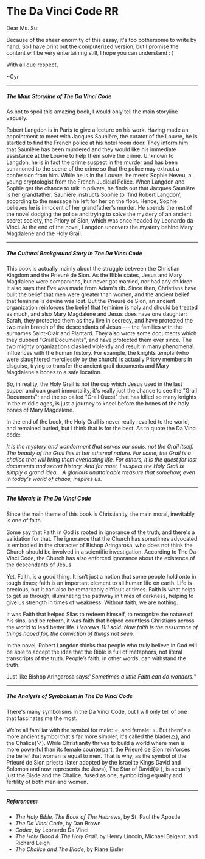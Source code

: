 # The Da Vinci Code RR

Dear Ms. Su:

Because of the sheer enormity of this essay, it's too bothersome to write by hand. So I have print out the computerized version, but I promise the content will be very entertaining still, I hope you can understand : )

With all due respect,

~Cyr

-----------------------------------------------------------------------------------------------------------------------------------------------------------------------------------------------------------------------------

##### The Main Storyline of The Da Vinci Code

As not to spoil this amazing book, I would only tell the main storyline vaguely.

Robert Langdon is in Paris to give a lecture on his work. Having made an appointment to meet with Jacques Saunière, the curator of the Louvre, he is startled to find the French police at his hotel room door. They inform him that Saunière has been murdered and they would like his immediate assistance at the Louvre to help them solve the crime. Unknown to Langdon, he is in fact the prime suspect in the murder and has been summoned to the scene of the crime so that the police may extract a confession from him. While he is in the Louvre, he meets Sophie Neveu, a young cryptologist from the French Judicial Police. When Langdon and Sophie get the chance to talk in private, he finds out that Jacques Saunière is her grandfather. Saunière instructs Sophie to 'find Robert Langdon', according to the message he left for her on the floor. Hence, Sophie believes he is innocent of her grandfather's murder.
He spends the rest of the novel dodging the police and trying to solve the mystery of an ancient secret society, the Priory of Sion, which was once headed by Leonardo da Vinci. At the end of the novel, Langdon uncovers the mystery behind Mary Magdalene and the Holy Grail.

-----------------------------------------------------------------------------------------------------------------------------------------------------------------------------------

##### The Cultural Background Story In The Da Vinci Code

This book is actually mainly about the struggle between the Christian Kingdom and the Prieuré de Sion. As the Bible states, Jesus and Mary Magdalene were companions, but never got married, nor had any children. It also says that Eve was made from Adam's rib. Since then, Christians have built the belief that men were greater than women, and the ancient belief that feminine is devine was lost. But the Prieuré de Sion, an ancient organization reinforces the belief that feminine is holy and should be treated as much, and also Mary Magdalene and Jesus does have one daughter: Sarah,  they protected them as they live in secrecy, and have protected the two main branch of the descendants of Jesus --- the families with the surnames Saint-Clair and Plantard. They also wrote some documents which they dubbed "Grail Documents", and have protected them ever since. The two mighty organizations clashed violently and result in many phenomenal  influences with the human history. For example, the knights templar(who were slaughtered mercilessly by the church) is actually Priory members in disguise, trying to transfer the ancient grail documents and Mary Magdalene's bones to a safe location.

So, in reality, the Holy Grail is not the cup which Jesus used in the last supper and can grant immortality, it's really just the chance to see the "Grail Documents"; and the so called "Grail Quest" that has killed so many knights in the middle ages, is just a journey to kneel before the bones of the holy bones of Mary Magdalene. 

In the end of the book, the Holy Grail is never really revailed to the world, and remained buried, but I think that is for the best. As to quote the Da Vinci code:

*It is the mystery and wonderment that serves our souls, not the Grail itself. The beauty of the Grail lies in her ethereal nature. For some, the Grail is a chalice that will bring them everlasting life. For others, it is the quest for lost documents and secret history. And for most, I suspect the Holy Grail is simply a grand idea... A glorious unattainable treasure that somehow, even in today's world of chaos, inspires us.* 	

-----------------

##### The Morals In The Da Vinci Code

Since the main theme of this book is Christianity, the main moral, inevitably, is one of faith.

Some say that Faith in God is rooted in ignorance of the truth, and there's a validation for that. The ignorance that the Church has sometimes advocated is embodied in the character of Bishop Aringarosa, who does not think the Church should be involved in a scientific investigation. According to The Da Vinci Code, the Church has also enforced ignorance about the existence of the descendants of Jesus. 

Yet, Faith, is a good thing. It isn’t just a notion that some people hold onto in tough times; faith is an important element to all human life on earth. Life is precious, but it can also be remarkably difficult at times. Faith is what helps to get us through, illuminating the pathway in times of darkness, helping to give us strength in times of weakness. Without faith, we are nothing.

It was Faith that helped Silas to redeem himself, to recognize the nature of his sins, and be reborn, it was faith that helped countless Christians across the world to lead better life. *Hebrews 11:1 said: Now faith is the assurance of things hoped for, the conviction of things not seen.*

In the novel, Robert Langdon thinks that people who truly believe in God will be able to accept the idea that the Bible is full of metaphors, not literal transcripts of the truth. People’s faith, in other words, can withstand the truth.

Just like Bishop Aringarosa says:"*Sometimes a little Faith can do wonders.*" 

______________________________________

##### The Analysis of Symbolism in The Da Vinci Code

There's many symbolisms in the Da Vinci Code, but I will only tell of one that fascinates me the most.

We're all familiar with the symbol for male: ♂, and female: ♀. But there's a more ancient symbol that's far more simpler, it's called the blade(△), and the Chalice(▽). While Christianity thrives to build a world where men is more powerful than its female counterpart, the Prieuré de Sion reinforces the belief that woman is equal to men. That is why, as the symbol of the Prieuré de Sion priests (later adopted by the Israelite Kings David and Solomon and now represents the Jews), The Star of David(✡️ ), is actually just the Blade and the Chalice, fused as one, symbolizing equality and fertility of both men and women.

---------------------------

##### References:

* *The Holy Bible, The Book of The Hebrews*, by St. Paul the Apostle
* *The Da Vinci Code*, by Dan Brown
* *Codex*, by Leonardo Da Vinci
* *The Holy Blood & The Holy Grail*, by Henry Lincoln, Michael Baigent, and Richard Leigh
* *The Chalice and The Blade*, by Riane Eisler








